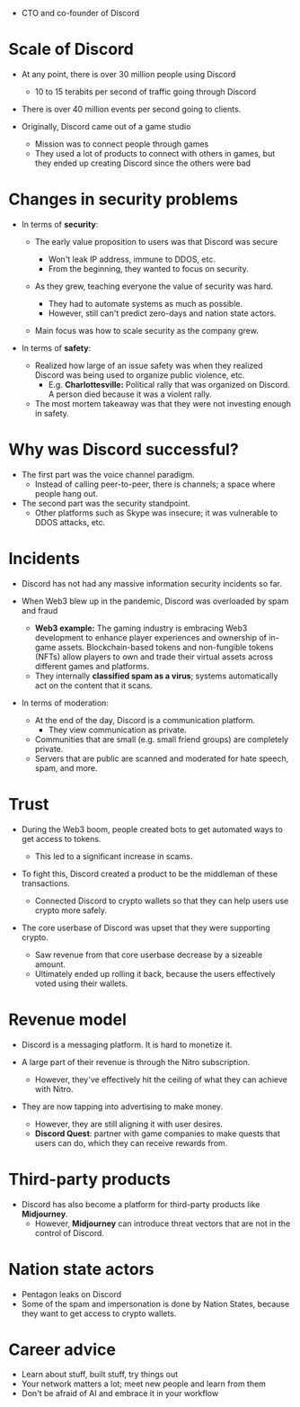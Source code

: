 
* CTO and co-founder of Discord

# Scale of Discord
* At any point, there is over 30 million people using Discord
	* 10 to 15 terabits per second of traffic going through Discord
* There is over 40 million events per second going to clients.


* Originally, Discord came out of a game studio
	* Mission was to connect people through games
	* They used a lot of products to connect with others in games, but they ended up creating Discord since the others were bad

# Changes in security problems
* In terms of **security**:
	* The early value proposition to users was that Discord was secure
		* Won't leak IP address, immune to DDOS, etc.
		* From the beginning, they wanted to focus on security.
	
	* As they grew, teaching everyone the value of security was hard.
		* They had to automate systems as much as possible.
		* However, still can't predict zero-days and nation state actors.
	
	* Main focus was how to scale security as the company grew.

* In terms of **safety**:
	* Realized how large of an issue safety was when they realized Discord was being used to organize public violence, etc.
		* E.g. **Charlottesville:** Political rally that was organized on Discord. A person died because it was a violent rally.
	* The most mortem takeaway was that they were not investing enough in safety.



# Why was Discord successful?
* The first part was the voice channel paradigm.
	* Instead of calling peer-to-peer, there is channels; a space where people hang out.
* The second part was the security standpoint.
	* Other platforms such as Skype was insecure; it was vulnerable to DDOS attacks, etc.

# Incidents
* Discord has not had any massive information security incidents so far.

* When Web3 blew up in the pandemic, Discord was overloaded by spam and fraud 
	* **Web3 example:** The gaming industry is embracing Web3 development to enhance player experiences and ownership of in-game assets. Blockchain-based tokens and non-fungible tokens (NFTs) allow players to own and trade their virtual assets across different games and platforms.
	* They internally **classified spam as a virus**; systems automatically act on the content that it scans.

* In terms of moderation: 
	* At the end of the day, Discord is a communication platform.
		* They view communication as private.
	* Communities that are small (e.g. small friend groups) are completely private.
	* Servers that are public are scanned and moderated for hate speech, spam, and more.

# Trust
* During the Web3 boom, people created bots to get automated ways to get access to tokens.
	* This led to a significant increase in scams.

* To fight this, Discord created a product to be the middleman of these transactions.
	* Connected Discord to crypto wallets so that they can help users use crypto more safely.

* The core userbase of Discord was upset that they were supporting crypto.
	* Saw revenue from that core userbase decrease by a sizeable amount.
	* Ultimately ended up rolling it back, because the users effectively voted using their wallets.

# Revenue model
* Discord is a messaging platform. It is hard to monetize it.
* A large part of their revenue is through the Nitro subscription.
	* However, they've effectively hit the ceiling of what they can achieve with Nitro.

* They are now tapping into advertising to make money.
	* However, they are still aligning it with user desires.
	* **Discord Quest**: partner with game companies to make quests that users can do, which they can receive rewards from.

# Third-party products
* Discord has also become a platform for third-party products like **Midjourney**.
	* However, **Midjourney** can introduce threat vectors that are not in the control of Discord.


# Nation state actors
* Pentagon leaks on Discord
* Some of the spam and impersonation is done by Nation States, because they want to get access to crypto wallets.


# Career advice
* Learn about stuff, built stuff, try things out
* Your network matters a lot; meet new people and learn from them
* Don't be afraid of AI and embrace it in your workflow